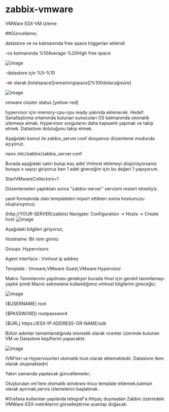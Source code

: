 # zabbix-vmware
VMWare ESX-VM izleme

##Güncelleme;

datastore ve os katmanında free space triggerları eklendi

-os katmanında %10Average-%20High free space

![image](https://user-images.githubusercontent.com/85514498/217327146-ed955158-43fd-4fc7-8767-12323237bd46.png)


-datastore için %5-%10 

-ek olarak [totalspace][remainingspace][%100dolacağısüre]

![image](https://user-images.githubusercontent.com/85514498/217327339-5c4c021d-eae9-4f7a-b9e0-a4b0c7d8f8f4.png)


vmware cluster status [yellow-red]


hypervisor için memory-cpu-cpu ready yakında eklenecek.
Hedef: Sanallaştırma ortamında bulunan sunucuları OS katmanında otomatik izlemeye almak. Hypervisor sorgularını daha kapsamlı yapmak ve takip etmek. Datastore doluluğunu takip etmek.

Aşağıdaki komut ile zabbix_server.conf dosyamızı düzenleme modunda açıyoruz.

nano /etc/zabbix/zabbix_server.conf

Burada aşağıdaki satırı bulup kaç adet Vmhost eklemeyi düşünüyorsanız buraya o sayıyı giriyoruz ben 1 adet gireceğim için bu değeri 1 yapıyorum.

StartVMwareCollectors=1

Düzenlemeleri yaptıktan sonra "zabbix-server" servisini restart etmeliyiz.

yaml formatında olan templateleri import ettikten sonra hostumuzu oluşturuyoruz;

(http://YOUR-SERVER/zabbix)
Navigate: Configuration -> Hosts -> Create host
![image](https://user-images.githubusercontent.com/85514498/212404126-94135dad-3fc5-4fd6-8cd2-99409e97df2e.png)

Aşağıdaki bilgileri giriyoruz;

Hostname  :Bir isim giriniz

Groups    :Hypervisors

Agent interface : Vmhost ip addres

Template : Vmware,VMware Guest,VMware Hypervisor


Makro Tanımlarının yapılması gerekiyor burada Host için gerekli tanımlamayı yaptık şimdi Macro sekmesine kullandığımız vmhost bilgilerini gireceğiz;

![image](https://user-images.githubusercontent.com/85514498/212404784-9f3d898e-1c56-452c-8817-5f97d73db1bf.png)


{$USERNAME}	root

{$PASSWORD}	rootpassword

{$URL}          https://ESX-IP-ADDRESS-OR-NAME/sdk

Bütün adımlar tamamlandığında otomatik olarak vcenter üzerinde bulunan VM ve Datastore keşiflerini yapacaktır.

![image](https://user-images.githubusercontent.com/85514498/212411037-4962bea4-19ad-4025-864d-f491a6574cca.png)




(VM'leri ve Hypervisorleri otomatik host olarak eklemektedir.
Datastore item olarak oluşmaktadır)


Yakın zamanda yapılacak güncellemeler;

Oluşturulan vm'lere otomatik windows-linux template eklemek,katman olarak ayırmak,servis izlemelerini başlatmak.

#Grafana kullanılan yapılarda telegraf'a ihtiyaç duymadan Zabbix üzerindeki VMWare-ESX metriklerini görselleştirme avantajı doğacak.
